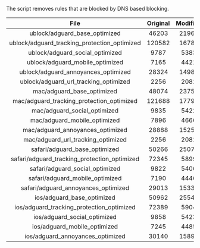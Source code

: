 The script removes rules that are blocked by DNS based blocking.


| File | Original | Modified |
|:----:|:-----:|:-----:|
| ublock/adguard_base_optimized | 46203 | 21962 |
| ublock/adguard_tracking_protection_optimized | 120582 | 16789 |
| ublock/adguard_social_optimized | 9787 | 5383 |
| ublock/adguard_mobile_optimized | 7165 | 4421 |
| ublock/adguard_annoyances_optimized | 28324 | 14989 |
| ublock/adguard_url_tracking_optimized | 2256 | 2081 |
| mac/adguard_base_optimized | 48074 | 23752 |
| mac/adguard_tracking_protection_optimized | 121688 | 17798 |
| mac/adguard_social_optimized | 9835 | 5422 |
| mac/adguard_mobile_optimized | 7896 | 4666 |
| mac/adguard_annoyances_optimized | 28888 | 15259 |
| mac/adguard_url_tracking_optimized | 2256 | 2081 |
| safari/adguard_base_optimized | 50266 | 25077 |
| safari/adguard_tracking_protection_optimized | 72345 | 5899 |
| safari/adguard_social_optimized | 9822 | 5406 |
| safari/adguard_mobile_optimized | 7190 | 4446 |
| safari/adguard_annoyances_optimized | 29013 | 15333 |
| ios/adguard_base_optimized | 50962 | 25542 |
| ios/adguard_tracking_protection_optimized | 72389 | 5904 |
| ios/adguard_social_optimized | 9858 | 5423 |
| ios/adguard_mobile_optimized | 7245 | 4485 |
| ios/adguard_annoyances_optimized | 30140 | 15892 |